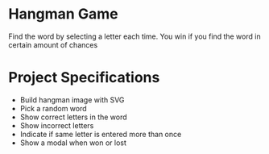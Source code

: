 # Hangman Game

Find the word by selecting a letter each time. You win if you find the word in certain amount of chances

# Project Specifications

- Build hangman image with SVG
- Pick a random word
- Show correct letters in the word
- Show incorrect letters
- Indicate if same letter is entered more than once
- Show a modal when won or lost
